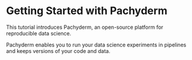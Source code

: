 # Getting Started with Pachyderm

This tutorial introduces Pachyderm, an open-source platform for
reproducible data science.

Pachyderm enables you to run your data science experiments in pipelines
and keeps versions of your code and data.

